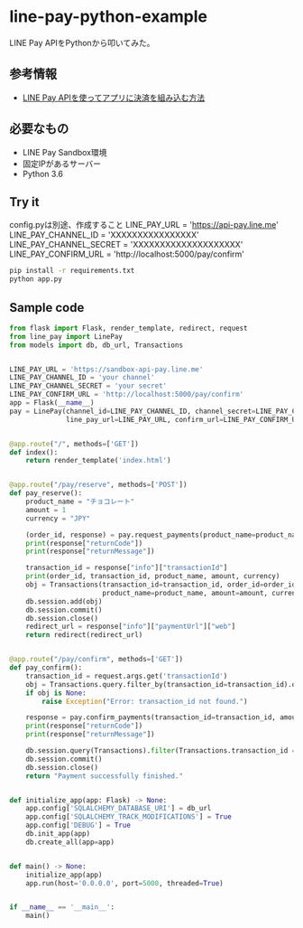 # line-pay-python-example
LINE Pay APIをPythonから叩いてみた。

## 参考情報
- [LINE Pay APIを使ってアプリに決済を組み込む方法](https://qiita.com/nkjm/items/b4f70b4daaf343a2bedc)

## 必要なもの
- LINE Pay Sandbox環境
- 固定IPがあるサーバー
- Python 3.6

## Try it
config.pyは別途、作成すること
LINE_PAY_URL = 'https://api-pay.line.me'
LINE_PAY_CHANNEL_ID = 'XXXXXXXXXXXXXXXX'
LINE_PAY_CHANNEL_SECRET = 'XXXXXXXXXXXXXXXXXXXX'
LINE_PAY_CONFIRM_URL = 'http://localhost:5000/pay/confirm'

```bash
pip install -r requirements.txt
python app.py
```

## Sample code
```app.py
from flask import Flask, render_template, redirect, request
from line_pay import LinePay
from models import db, db_url, Transactions


LINE_PAY_URL = 'https://sandbox-api-pay.line.me'
LINE_PAY_CHANNEL_ID = 'your channel'
LINE_PAY_CHANNEL_SECRET = 'your secret'
LINE_PAY_CONFIRM_URL = 'http://localhost:5000/pay/confirm'
app = Flask(__name__)
pay = LinePay(channel_id=LINE_PAY_CHANNEL_ID, channel_secret=LINE_PAY_CHANNEL_SECRET,
              line_pay_url=LINE_PAY_URL, confirm_url=LINE_PAY_CONFIRM_URL)


@app.route("/", methods=['GET'])
def index():
    return render_template('index.html')


@app.route("/pay/reserve", methods=['POST'])
def pay_reserve():
    product_name = "チョコレート"
    amount = 1
    currency = "JPY"

    (order_id, response) = pay.request_payments(product_name=product_name, amount=amount, currency=currency)
    print(response["returnCode"])
    print(response["returnMessage"])

    transaction_id = response["info"]["transactionId"]
    print(order_id, transaction_id, product_name, amount, currency)
    obj = Transactions(transaction_id=transaction_id, order_id=order_id,
                       product_name=product_name, amount=amount, currency=currency)
    db.session.add(obj)
    db.session.commit()
    db.session.close()
    redirect_url = response["info"]["paymentUrl"]["web"]
    return redirect(redirect_url)


@app.route("/pay/confirm", methods=['GET'])
def pay_confirm():
    transaction_id = request.args.get('transactionId')
    obj = Transactions.query.filter_by(transaction_id=transaction_id).one_or_none()
    if obj is None:
        raise Exception("Error: transaction_id not found.")

    response = pay.confirm_payments(transaction_id=transaction_id, amount=obj.amount, currency=obj.currency)
    print(response["returnCode"])
    print(response["returnMessage"])

    db.session.query(Transactions).filter(Transactions.transaction_id == transaction_id).delete()
    db.session.commit()
    db.session.close()
    return "Payment successfully finished."


def initialize_app(app: Flask) -> None:
    app.config['SQLALCHEMY_DATABASE_URI'] = db_url
    app.config['SQLALCHEMY_TRACK_MODIFICATIONS'] = True
    app.config['DEBUG'] = True
    db.init_app(app)
    db.create_all(app=app)


def main() -> None:
    initialize_app(app)
    app.run(host='0.0.0.0', port=5000, threaded=True)


if __name__ == '__main__':
    main()
```
